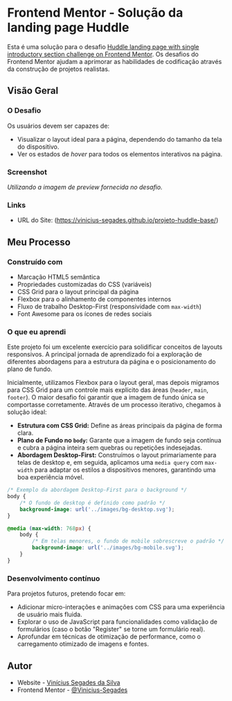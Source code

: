 # Frontend Mentor - Solução da landing page Huddle

Esta é uma solução para o desafio [Huddle landing page with single introductory section challenge on Frontend Mentor](https://www.frontendmentor.io/challenges/huddle-landing-page-with-a-single-introductory-section-B_2Wvxgi0). Os desafios do Frontend Mentor ajudam a aprimorar as habilidades de codificação através da construção de projetos realistas.

## Visão Geral

### O Desafio

Os usuários devem ser capazes de:

  - Visualizar o layout ideal para a página, dependendo do tamanho da tela do dispositivo.
  - Ver os estados de *hover* para todos os elementos interativos na página.

### Screenshot

*Utilizando a imagem de preview fornecida no desafio.*

### Links

  - URL do Site: (https://vinicius-segades.github.io/projeto-huddle-base/)

## Meu Processo

### Construído com

  - Marcação HTML5 semântica
  - Propriedades customizadas do CSS (variáveis)
  - CSS Grid para o layout principal da página
  - Flexbox para o alinhamento de componentes internos
  - Fluxo de trabalho Desktop-First (responsividade com `max-width`)
  - Font Awesome para os ícones de redes sociais

### O que eu aprendi

Este projeto foi um excelente exercício para solidificar conceitos de layouts responsivos. A principal jornada de aprendizado foi a exploração de diferentes abordagens para a estrutura da página e o posicionamento do plano de fundo.

Inicialmente, utilizamos Flexbox para o layout geral, mas depois migramos para CSS Grid para um controle mais explícito das áreas (`header`, `main`, `footer`). O maior desafio foi garantir que a imagem de fundo única se comportasse corretamente. Através de um processo iterativo, chegamos à solução ideal:

  - **Estrutura com CSS Grid:** Define as áreas principais da página de forma clara.
  - **Plano de Fundo no `body`:** Garante que a imagem de fundo seja contínua e cubra a página inteira sem quebras ou repetições indesejadas.
  - **Abordagem Desktop-First:** Construímos o layout primariamente para telas de desktop e, em seguida, aplicamos uma `media query` com `max-width` para adaptar os estilos a dispositivos menores, garantindo uma boa experiência móvel.

<!-- end list -->

```css
/* Exemplo da abordagem Desktop-First para o background */
body {
    /* O fundo de desktop é definido como padrão */
    background-image: url('../images/bg-desktop.svg');
}

@media (max-width: 768px) {
    body {
        /* Em telas menores, o fundo de mobile sobrescreve o padrão */
        background-image: url('../images/bg-mobile.svg');
    }
}
```

### Desenvolvimento contínuo

Para projetos futuros, pretendo focar em:

  - Adicionar micro-interações e animações com CSS para uma experiência de usuário mais fluida.
  - Explorar o uso de JavaScript para funcionalidades como validação de formulários (caso o botão "Register" se torne um formulário real).
  - Aprofundar em técnicas de otimização de performance, como o carregamento otimizado de imagens e fontes.

## Autor

  - Website - [Vinícius Segades da Silva](https://github.com/Vinicius-Segades)
  - Frontend Mentor - [@Vinicius-Segades](https://www.frontendmentor.io/profile/Vinicius-Segades)